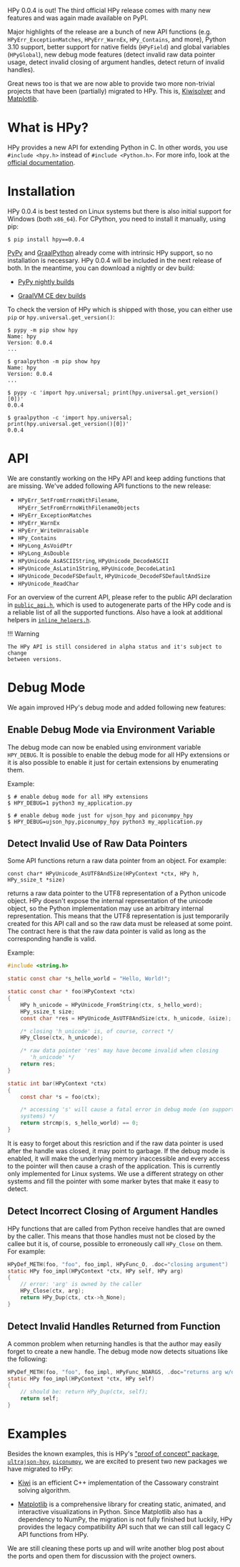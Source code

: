 <!--
.. title: hpy 0.0.4: Third public release
.. slug: hpy-0.0.4-third-public-release
.. date: 2022-06-02 9:15:00 UTC
.. author: fangerer
.. tags:
.. category:
.. link:
.. description:
.. type: text
-->

HPy 0.0.4 is out! The third official HPy release comes with many new features
and was again made available on PyPI.

Major highlights of the release are a bunch of new API functions (e.g.
`HPyErr_ExceptionMatches`, `HPyErr_WarnEx`, `HPy_Contains`, and more),
Python 3.10 support, better support for native fields (`HPyField`) and global
variables (`HPyGlobal`), new debug mode features (detect invalid raw data
pointer usage, detect invalid closing of argument handles, detect return of
invalid handles).

Great news too is that we are now able to provide two more non-trivial projects
that have been (partially) migrated to HPy. This is,
[Kiwisolver](https://github.com/hpyproject/kiwi-hpy/)
and [Matplotlib](https://github.com/hpyproject/matplotlib-hpy/).

<!--TEASER_END-->

# What is HPy?

HPy provides a new API for extending Python in C. In other words, you use
`#include <hpy.h>` instead of `#include <Python.h>`. For more info, look at
the
[official documentation](https://docs.hpyproject.org/en/0.0.4/overview.html).

# Installation

HPy 0.0.4 is best tested on Linux systems but there is also initial support for
Windows (both `x86_64`).
For CPython, you need to install it manually, using pip:

```shell
$ pip install hpy==0.0.4
```

[PyPy](https://pypy.org) and [GraalPython](https://graalvm.org/python/) already
come with intrinsic HPy support, so no installation is necessary. HPy 0.0.4 will
be included in the next release of both. In the meantime, you can download a
nightly or dev build:

- [PyPy nightly builds](http://buildbot.pypy.org/nightly/)

- [GraalVM CE dev builds](https://github.com/graalvm/graalvm-ce-dev-builds/releases/)

To check the version of HPy which is shipped with those, you can either use
`pip` or `hpy.universal.get_version()`:

```shell
$ pypy -m pip show hpy
Name: hpy
Version: 0.0.4
...

$ graalpython -m pip show hpy
Name: hpy
Version: 0.0.4
...

$ pypy -c 'import hpy.universal; print(hpy.universal.get_version()[0])'
0.0.4

$ graalpython -c 'import hpy.universal; print(hpy.universal.get_version()[0])'
0.0.4
```

# API

We are constantly working on the HPy API and keep adding functions that are
missing. We've added following API functions to the new release:

- `HPyErr_SetFromErrnoWithFilename`, `HPyErr_SetFromErrnoWithFilenameObjects`
- `HPyErr_ExceptionMatches`
- `HPyErr_WarnEx`
- `HPyErr_WriteUnraisable`
- `HPy_Contains`
- `HPyLong_AsVoidPtr`
- `HPyLong_AsDouble`
- `HPyUnicode_AsASCIIString`, `HPyUnicode_DecodeASCII`
- `HPyUnicode_AsLatin1String`, `HPyUnicode_DecodeLatin1`
- `HPyUnicode_DecodeFSDefault`, `HPyUnicode_DecodeFSDefaultAndSize`
- `HPyUnicode_ReadChar`

For an overview of the current API, please refer to the public API declaration
in [`public_api.h`](https://github.com/hpyproject/hpy/blob/0.0.4/hpy/tools/autogen/public_api.h#L116-L440),
which is used to autogenerate parts of the HPy code and is a reliable list of
all the supported functions. Also have a look at additional helpers in
[`inline_helpers.h`](https://github.com/hpyproject/hpy/blob/0.0.4/hpy/devel/include/hpy/inline_helpers.h).

!!! Warning

    The HPy API is still considered in alpha status and it's subject to change
    between versions.

# Debug Mode

We again improved HPy's debug mode and added following new features:

## Enable Debug Mode via Environment Variable

The debug mode can now be enabled using environment variable `HPY_DEBUG`. It is
possible to enable the debug mode for all HPy extensions or it is also possible
to enable it just for certain extensions by enumerating them.

Example:

```shell
$ # enable debug mode for all HPy extensions
$ HPY_DEBUG=1 python3 my_application.py

$ # enable debug mode just for ujson_hpy and piconumpy_hpy
$ HPY_DEBUG=ujson_hpy,piconumpy_hpy python3 my_application.py
```

## Detect Invalid Use of Raw Data Pointers

Some API functions return a raw data pointer from an object. For example:

```
const char* HPyUnicode_AsUTF8AndSize(HPyContext *ctx, HPy h, HPy_ssize_t *size)
```

returns a raw data pointer to the UTF8 representation of a Python unicode
object. HPy doesn't expose the internal representation of the unicode object, so
the Python implementation may use an arbitrary internal representation. This
means that the UTF8 representation is just temporarily created for this API call
and so the raw data must be released at some point. The contract here is that
the raw data pointer is valid as long as the corresponding handle is valid.

Example:

```c
#include <string.h>

static const char *s_hello_world = "Hello, World!";

static const char * foo(HPyContext *ctx)
{
    HPy h_unicode = HPyUnicode_FromString(ctx, s_hello_word);
    HPy_ssize_t size;
    const char *res = HPyUnicode_AsUTF8AndSize(ctx, h_unicode, &size);

    /* closing 'h_unicode' is, of course, correct */
    HPy_Close(ctx, h_unicode);

    /* raw data pointer 'res' may have become invalid when closing
       'h_unicode' */
    return res;
}

static int bar(HPyContext *ctx)
{
    const char *s = foo(ctx);

    /* accessing 's' will cause a fatal error in debug mode (on supported
    systems) */
    return strcmp(s, s_hello_world) == 0;
}
```

It is easy to forget about this resriction and if the raw data pointer is used
after the handle was closed, it may point to garbage. If the debug mode is
enabled, it will make the underlying memory inaccessible and every access to the
pointer will then cause a crash of the application. This is currently only
implemented for Linux systems. We use a different strategy on other systems and
fill the pointer with some marker bytes that make it easy to detect.

## Detect Incorrect Closing of Argument Handles

HPy functions that are called from Python receive handles that are owned by the
caller. This means that those handles must not be closed by the callee but it
is, of course, possible to erroneously call `HPy_Close` on them. For example:

```c
HPyDef_METH(foo, "foo", foo_impl, HPyFunc_O, .doc="closing argument")
static HPy foo_impl(HPyContext *ctx, HPy self, HPy arg)
{
    // error: 'arg' is owned by the caller
    HPy_Close(ctx, arg);
    return HPy_Dup(ctx, ctx->h_None);
}
```

## Detect Invalid Handles Returned from Function

A common problem when returning handles is that the author may easily forget to
create a new handle. The debug mode now detects situations like the following:

```c
HPyDef_METH(foo, "foo", foo_impl, HPyFunc_NOARGS, .doc="returns arg w/o dupping it")
static HPy foo_impl(HPyContext *ctx, HPy self)
{
    // should be: return HPy_Dup(ctx, self);
    return self;
}
```

# Examples

Besides the known examples, this is HPy's
["proof of concept" package](https://github.com/hpyproject/hpy/tree/0.0.4/proof-of-concept),
[`ultrajson-hpy`](https://github.com/hpyproject/ultrajson-hpy/tree/hpy-0.0.4),
[`piconumpy`](https://github.com/hpyproject/piconumpy/tree/hpy-0.0.4), we are
excited to present two new packages we have migrated to HPy:

- [Kiwi](https://github.com/hpyproject/kiwi-hpy/)
  is an efficient C++ implementation of the Cassowary constraint solving
  algorithm.

- [Matplotlib](https://github.com/hpyproject/matplotlib-hpy/)
  is a comprehensive library for creating static, animated, and interactive
  visualizations in Python.
  Since Matplotlib also has a dependency to NumPy, the migration is not fully
  finished but luckily, HPy provides the legacy compatibility API such that we
  can still call legacy C API functions from HPy.

We are still cleaning these ports up and will write another blog post about the
ports and open them for discussion with the project owners.
